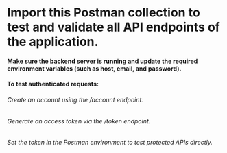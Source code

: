 # Import this Postman collection to test and validate all API endpoints of the application.

####  Make sure the backend server is running and update the required environment variables (such as host, email, and password).

#### To test authenticated requests:

###### Create an account using the /account endpoint.
###### Generate an access token via the /token endpoint.
###### Set the token in the Postman environment to test protected APIs directly.

